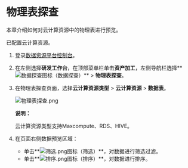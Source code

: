 # 物理表探查

本章介绍如何对云计算资源中的物理表进行预览。

已配置云计算资源。

1.  登录[数据资源平台控制台](https://dataq.console.aliyun.com)。

2.  在左侧选择**研发工作台**，在顶部菜单栏单击**资产加工**，左侧导航栏选择**![数据探查](https://static-aliyun-doc.oss-accelerate.aliyuncs.com/assets/img/zh-CN/1196800161/p203993.png)图标（数据探查）** \> **物理表探查**。

3.  在物理表探查页面，选择**云计算资源类型** \> **云计算资源** \> **数据表**。

    ![物理表探查.png](https://static-aliyun-doc.oss-accelerate.aliyuncs.com/assets/img/zh-CN/1196800161/p204000.png)

    **说明：**

    云计算资源类型支持Maxcompute、RDS、HIVE。

4.  在页面右侧数据预览区域：

    -   单击**![筛选.png](https://static-aliyun-doc.oss-accelerate.aliyuncs.com/assets/img/zh-CN/1196800161/p204002.png)图标（筛选）**，对数据进行筛选过滤。
    -   单击**![排序.png](https://static-aliyun-doc.oss-accelerate.aliyuncs.com/assets/img/zh-CN/1196800161/p204003.png)图标（排序）**，对数据进行排序。

